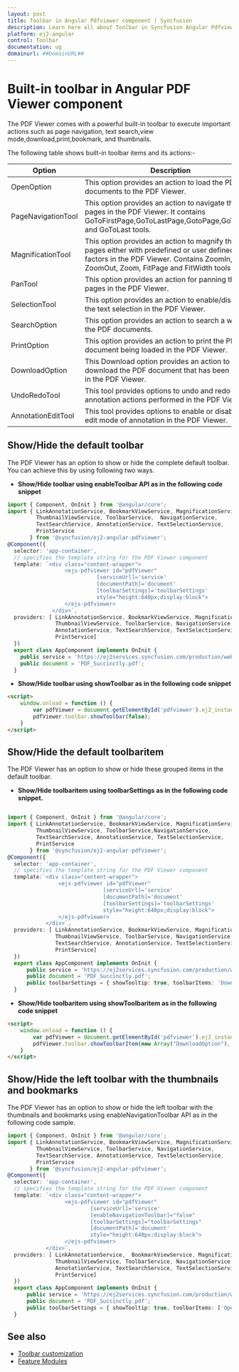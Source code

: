 ```yaml
---
layout: post
title: Toolbar in Angular Pdfviewer component | Syncfusion
description: Learn here all about Toolbar in Syncfusion Angular Pdfviewer component of Syncfusion Essential JS 2 and more.
platform: ej2-angular
control: Toolbar 
documentation: ug
domainurl: ##DomainURL##
---
```


# Built-in toolbar in Angular PDF Viewer component

The PDF Viewer comes with a powerful built-in toolbar to execute important actions such as page navigation, text search,view mode,download,print,bookmark, and thumbnails.

The following table shows built-in toolbar items and its actions:-

| Option | Description |
|---|---|
| OpenOption | This option provides an action to load the PDF documents to the PDF Viewer.|
| PageNavigationTool |This option provides an action to navigate the pages in the PDF Viewer. It contains GoToFirstPage,GoToLastPage,GotoPage,GoToNext, and GoToLast tools.|
| MagnificationTool |This option provides an action to magnify the pages either with predefined or user defined zoom factors in the PDF Viewer. Contains ZoomIn, ZoomOut, Zoom, FitPage and FitWidth tools|
| PanTool |This option provides an action for panning the pages in the PDF Viewer.|
| SelectionTool |This option provides an action to enable/disable the text selection in the PDF Viewer.|
| SearchOption |This option provides an action to search a word in the PDF documents.|
| PrintOption |This option provides an action to print the PDF document being loaded in the PDF Viewer.|
| DownloadOption |This Download option provides an action to download the PDF document that has been loaded in the PDF Viewer.|
| UndoRedoTool | This tool provides options to undo and redo the annotation actions performed in the PDF Viewer.|
| AnnotationEditTool | This tool provides options to enable or disable the edit mode of annotation in the PDF Viewer.|

## Show/Hide the default toolbar

The PDF Viewer has an option to show or hide the complete default toolbar. You can achieve this by using following two ways.

* **Show/Hide toolbar using enableToolbar API as in the following code snippet**

```typescript
import { Component, OnInit } from '@angular/core';
import { LinkAnnotationService, BookmarkViewService, MagnificationService,
         ThumbnailViewService, ToolbarService,  NavigationService,
         TextSearchService, AnnotationService, TextSelectionService,
         PrintService
       } from '@syncfusion/ej2-angular-pdfviewer';
@Component({
  selector: 'app-container',
  // specifies the template string for the PDF Viewer component
  template: `<div class="content-wrapper">
                  <ejs-pdfviewer id="pdfViewer"
                            [serviceUrl]='service'
                            [documentPath]='document'
                            [toolbarSettings]='toolbarSettings'
                            style="height:640px;display:block">
                  </ejs-pdfviewer>
              </div>`,
  providers: [ LinkAnnotationService, BookmarkViewService, MagnificationService,
               ThumbnailViewService, ToolbarService, NavigationService,
               AnnotationService, TextSearchService, TextSelectionService,
               PrintService]
  })
  export class AppComponent implements OnInit {
    public service = 'https://ej2services.syncfusion.com/production/web-services/api/pdfviewer';
    public document = 'PDF_Succinctly.pdf';
  }
```

* **Show/Hide toolbar using showToolbar as in the following code snippet**

```html
<script>
    window.onload = function () {
        var pdfViewer = document.getElementById('pdfviewer').ej2_instances[0];
        pdfViewer.toolbar.showToolbar(false);
    }
</script>
```

## Show/Hide the default toolbaritem

The PDF Viewer has an option to show or hide these grouped items in the default toolbar.

* **Show/Hide toolbaritem using toolbarSettings as in the following code snippet.**

```typescript

import { Component, OnInit } from '@angular/core';
import { LinkAnnotationService, BookmarkViewService, MagnificationService,
         ThumbnailViewService, ToolbarService,NavigationService,
         TextSearchService, AnnotationService, TextSelectionService, 
         PrintService
       } from '@syncfusion/ej2-angular-pdfviewer';
@Component({
  selector: 'app-container',
  // specifies the template string for the PDF Viewer component
  template:`<div class="content-wrapper">
                <ejs-pdfviewer id="pdfViewer"
                              [serviceUrl]='service'
                              [documentPath]='document'
                              [toolbarSettings]='toolbarSettings'
                              style="height:640px;display:block">
                </ejs-pdfviewer>
            </div>`,
  providers: [ LinkAnnotationService, BookmarkViewService, MagnificationService,
               ThumbnailViewService, ToolbarService, NavigationService,
               TextSearchService, AnnotationService, TextSelectionService,
               PrintService]
  })
  export class AppComponent implements OnInit {
      public service = 'https://ej2services.syncfusion.com/production/web-services/api/pdfviewer';
      public document = 'PDF_Succinctly.pdf';
      public toolbarSettings = { showTooltip: true, toolbarItems: 'DownloadOption' }
  }
```

* **Show/Hide toolbaritem using showToolbaritem as in the following code snippet**

```html
<script>
    window.onload = function () {
        var pdfViewer = document.getElementById('pdfviewer').ej2_instances[0];
        pdfViewer.toolbar.showToolbarItem(new Array("DownloadOption"), true);
    }
</script>
```

## Show/Hide the left toolbar with the thumbnails and bookmarks

The PDF Viewer has an option to show or hide the left toolbar with the thumbnails and bookmarks using enableNavigationToolbar API as in the following code sample.

```typescript
import { Component, OnInit } from '@angular/core';
import { LinkAnnotationService, BookmarkViewService, MagnificationService,
         ThumbnailViewService, ToolbarService, NavigationService,
         TextSearchService, AnnotationService, TextSelectionService,
         PrintService
       } from '@syncfusion/ej2-angular-pdfviewer';
@Component({
  selector: 'app-container',
  // specifies the template string for the PDF Viewer component
  template: `<div class="content-wrapper">
                  <ejs-pdfviewer id="pdfViewer"
                          [serviceUrl]='service'
                          [enableNavigationToolbar]="false"
                          [toolbarSettings]="toolbarSettings"
                          [documentPath]='document'
                          style="height:640px;display:block">
                  </ejs-pdfviewer>
            </div>`,
  providers: [ LinkAnnotationService,  BookmarkViewService, MagnificationService,
               ThumbnailViewService, ToolbarService, NavigationService,
               AnnotationService, TextSearchService, TextSelectionService,
               PrintService]
  })
  export class AppComponent implements OnInit {
      public service = 'https://ej2services.syncfusion.com/production/web-services/api/pdfviewer';
      public document = 'PDF_Succinctly.pdf';
      public toolbarSettings = { showTooltip: true, toolbarItems: ['OpenOption'] };
  }
```

## See also

* [Toolbar customization](./how-to/toolbar_customization)
* [Feature Modules](./feature-module)